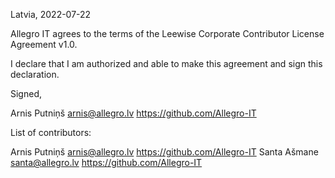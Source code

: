 Latvia, 2022-07-22

Allegro IT agrees to the terms of the Leewise Corporate Contributor License
Agreement v1.0.

I declare that I am authorized and able to make this agreement and sign this
declaration.

Signed,

Arnis Putniņš arnis@allegro.lv https://github.com/Allegro-IT

List of contributors:

Arnis Putniņš arnis@allegro.lv https://github.com/Allegro-IT
Santa Ašmane santa@allegro.lv https://github.com/Allegro-IT
